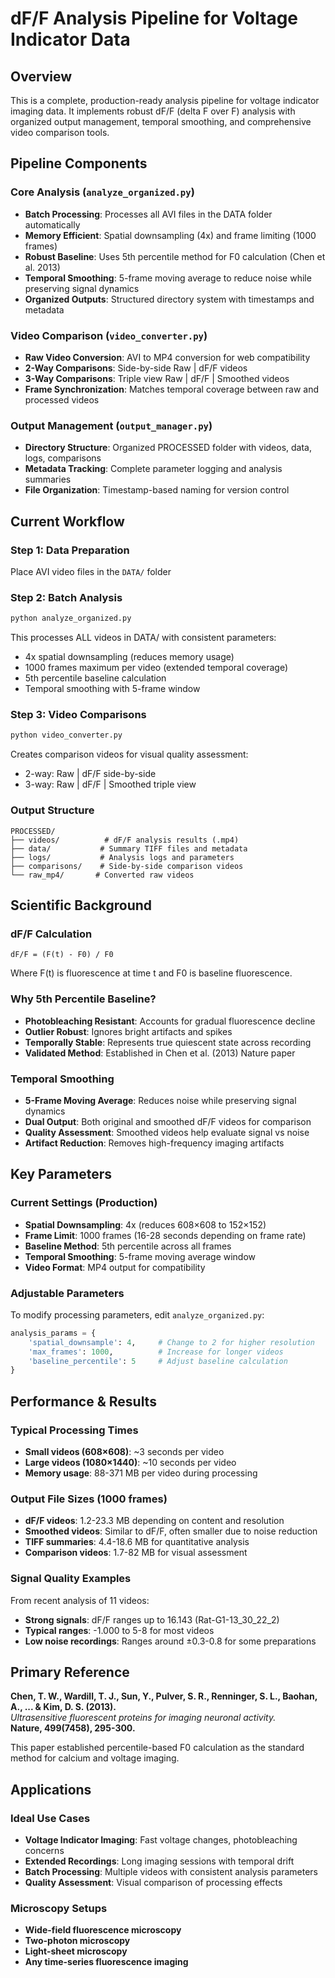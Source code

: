 # dF/F Analysis Pipeline for Voltage Indicator Data

## Overview

This is a complete, production-ready analysis pipeline for voltage indicator imaging data. It implements robust dF/F (delta F over F) analysis with organized output management, temporal smoothing, and comprehensive video comparison tools.

## Pipeline Components

### Core Analysis (`analyze_organized.py`)
- **Batch Processing**: Processes all AVI files in the DATA folder automatically
- **Memory Efficient**: Spatial downsampling (4x) and frame limiting (1000 frames)
- **Robust Baseline**: Uses 5th percentile method for F0 calculation (Chen et al. 2013)
- **Temporal Smoothing**: 5-frame moving average to reduce noise while preserving signal dynamics
- **Organized Outputs**: Structured directory system with timestamps and metadata

### Video Comparison (`video_converter.py`)
- **Raw Video Conversion**: AVI to MP4 conversion for web compatibility
- **2-Way Comparisons**: Side-by-side Raw | dF/F videos
- **3-Way Comparisons**: Triple view Raw | dF/F | Smoothed videos
- **Frame Synchronization**: Matches temporal coverage between raw and processed videos

### Output Management (`output_manager.py`)
- **Directory Structure**: Organized PROCESSED folder with videos, data, logs, comparisons
- **Metadata Tracking**: Complete parameter logging and analysis summaries
- **File Organization**: Timestamp-based naming for version control

## Current Workflow

### Step 1: Data Preparation
Place AVI video files in the `DATA/` folder

### Step 2: Batch Analysis
```bash
python analyze_organized.py
```
This processes ALL videos in DATA/ with consistent parameters:
- 4x spatial downsampling (reduces memory usage)
- 1000 frames maximum per video (extended temporal coverage)
- 5th percentile baseline calculation
- Temporal smoothing with 5-frame window

### Step 3: Video Comparisons
```bash
python video_converter.py
```
Creates comparison videos for visual quality assessment:
- 2-way: Raw | dF/F side-by-side
- 3-way: Raw | dF/F | Smoothed triple view

### Output Structure
```
PROCESSED/
├── videos/          # dF/F analysis results (.mp4)
├── data/           # Summary TIFF files and metadata
├── logs/           # Analysis logs and parameters
├── comparisons/    # Side-by-side comparison videos
└── raw_mp4/       # Converted raw videos
```

## Scientific Background

### dF/F Calculation
```
dF/F = (F(t) - F0) / F0
```
Where F(t) is fluorescence at time t and F0 is baseline fluorescence.

### Why 5th Percentile Baseline?
- **Photobleaching Resistant**: Accounts for gradual fluorescence decline
- **Outlier Robust**: Ignores bright artifacts and spikes  
- **Temporally Stable**: Represents true quiescent state across recording
- **Validated Method**: Established in Chen et al. (2013) Nature paper

### Temporal Smoothing
- **5-Frame Moving Average**: Reduces noise while preserving signal dynamics
- **Dual Output**: Both original and smoothed dF/F videos for comparison
- **Quality Assessment**: Smoothed videos help evaluate signal vs noise
- **Artifact Reduction**: Removes high-frequency imaging artifacts

## Key Parameters

### Current Settings (Production)
- **Spatial Downsampling**: 4x (reduces 608×608 to 152×152)
- **Frame Limit**: 1000 frames (16-28 seconds depending on frame rate)
- **Baseline Method**: 5th percentile across all frames
- **Temporal Smoothing**: 5-frame moving average window
- **Video Format**: MP4 output for compatibility

### Adjustable Parameters
To modify processing parameters, edit `analyze_organized.py`:
```python
analysis_params = {
    'spatial_downsample': 4,     # Change to 2 for higher resolution
    'max_frames': 1000,          # Increase for longer videos
    'baseline_percentile': 5     # Adjust baseline calculation
}
```

## Performance & Results

### Typical Processing Times
- **Small videos (608×608)**: ~3 seconds per video
- **Large videos (1080×1440)**: ~10 seconds per video  
- **Memory usage**: 88-371 MB per video during processing

### Output File Sizes (1000 frames)
- **dF/F videos**: 1.2-23.3 MB depending on content and resolution
- **Smoothed videos**: Similar to dF/F, often smaller due to noise reduction
- **TIFF summaries**: 4.4-18.6 MB for quantitative analysis
- **Comparison videos**: 1.7-82 MB for visual assessment

### Signal Quality Examples
From recent analysis of 11 videos:
- **Strong signals**: dF/F ranges up to 16.143 (Rat-G1-13_30_22_2)
- **Typical ranges**: -1.000 to 5-8 for most videos
- **Low noise recordings**: Ranges around ±0.3-0.8 for some preparations

## Primary Reference

**Chen, T. W., Wardill, T. J., Sun, Y., Pulver, S. R., Renninger, S. L., Baohan, A., ... & Kim, D. S. (2013).**  
*Ultrasensitive fluorescent proteins for imaging neuronal activity.*  
**Nature, 499(7458), 295-300.**

This paper established percentile-based F0 calculation as the standard method for calcium and voltage imaging.

## Applications

### Ideal Use Cases
- **Voltage Indicator Imaging**: Fast voltage changes, photobleaching concerns
- **Extended Recordings**: Long imaging sessions with temporal drift
- **Batch Processing**: Multiple videos with consistent analysis parameters
- **Quality Assessment**: Visual comparison of processing effects

### Microscopy Setups
- **Wide-field fluorescence microscopy**
- **Two-photon microscopy**
- **Light-sheet microscopy**
- **Any time-series fluorescence imaging**
